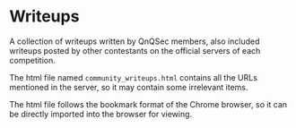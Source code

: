 # Writeups
A collection of writeups written by QnQSec members, also included writeups posted by other contestants on the official servers of each competition.

The html file named `community_writeups.html` contains all the URLs mentioned in the server, so it may contain some irrelevant items.

The html file follows the bookmark format of the Chrome browser, so it can be directly imported into the browser for viewing.